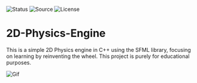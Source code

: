 ![Status](https://badgen.net/badge/Status/Development/red?icon=github)
![Source](https://badgen.net/badge/Tool/SFML/yellow)
![License](https://badgen.net/badge/license/MIT/green)

# 2D-Physics-Engine
This is a simple 2D Physics engine in C++ using the SFML library, focusing on learning by reinventing the wheel. This project is purely for educational purposes.

![Gif](https://github.com/Parven05/2D-Physics-Engine-SFML/assets/101796812/fb1fe3ab-006e-4425-ae8c-cccd8e03defa)
